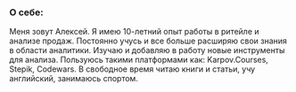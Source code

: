 
### О себе:
Меня зовут Алексей. Я имею 10-летний опыт работы в ритейле и анализе продаж. 
Постоянно учусь и все больше расширяю свои знания в области аналитики. Изучаю и добавляю в работу новые инструменты для анализа.
Пользуюсь такими платформами как: Karpov.Courses, Stepik, Codewars.
В свободное время читаю книги и статьи, учу английский, занимаюсь спортом.
